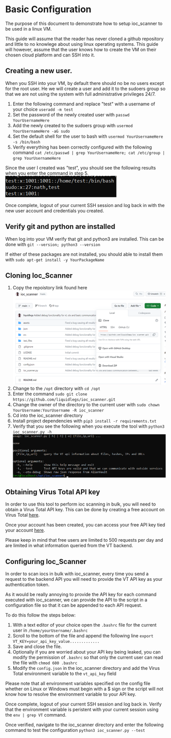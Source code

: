 # Basic Configuration
The purpose of this document to demonstrate how to setup ioc_scanner to be used in a linux VM.

This guide will assume that the reader has never cloned a github repository and little to no knowlege about using linux operating systems. This guide will however, assume that the user knows how to create the VM on their chosen cloud platform and can SSH into it.

## Creating a new user.
When you SSH into your VM, by default there should no be no users except for the root user.
He we will create a user and add it to the sudoers group so that we are not using the system with full administrative privileges 24/7.

1. Enter the following command and replace "test" with a username of your choice `useradd -m test`
2. Set the password of the newly created user with `passwd YourUsernameHere`
3. Add the newly created to the sudoers group with `usermod YourUsernameHere -aG sudo`
4. Set the default shell for the user to bash with `usermod YourUsernameHere -s /bin/bash`
5. Verify everything has been correctly configured with the following command `cat /etc/passwd | grep YourUsernameHere; cat /etc/group | grep YourUsernameHere`

Since the user I created was "test", you should see the following results when you enter the command in step 5.
![user](assets/users.png)

Once complete, logout of your current SSH session and log back in with the new user account and credentials you created.

## Verify git and python are installed
When log into your VM verify that git and python3 are installed. This can be done with `git --version; python3 --version`

If either of these packages are not installed, you should able to install them with `sudo apt-get install -y YourPackageName`

## Cloning Ioc_Scanner
1. Copy the repoistory link found here
![repo](assets/clone.png)
2. Change to the `/opt` directory with `cd /opt`
3. Enter the command `sudo git clone https://github.com/liquidlegs/ioc_scanner.git`
4. Change the owner of the directory to the current user with `sudo chown YourUsername:YourUsername -R ioc_scanner`
5. Cd into the ioc_scanner directory
6. Install project dependencies with `pip3 install -r requirements.txt`
7. Verify that you see the following when you execute the tool with `python3 ioc_scanner.py -h`
![help](assets/help.png)

## Obtaining Virus Total API key
In order to use this tool to perform ioc scanning in bulk, you will need to obtain a Virus Total API key. This can be done by creating a free account on Virus Total [here](https://www.virustotal.com/gui/join-us).

Once your account has been created, you can access your free API key tied your account [here](https://www.virustotal.com/gui/my-apikey).

Please keep in mind that free users are limited to 500 requests per day and are limited in what information queried from the VT backend.

## Configuring Ioc_Scanner
In order to scan iocs in bulk with ioc_scanner, every time you send a request to the backend API you will need to provide the VT API key as your authentication token.

As it would be really annoying to provide the API key for each command executed with ioc_scanner, we can provide the API to the script in a configuration file so that it can be appended to each API request.

To do this follow the steps below:
1. With a text editor of your choice open the `.bashrc` file for the current user in `/home/yourUsername/.bashrc`
2. Scroll to the bottom of the file and append the following line `export VT_KEY=your_api_key_value.............`
3. Save and close the file.
4. Optionally if you are worried about your API key being leaked, you can modify the permission of `.bashrc` so that only the current user can read the file with `chmod 600 .bashrc`
5. Modify the `config.json` in the ioc_scanner directory and add the Virus Total environment variable to the `vt_api_key` field

Please note that all environment variables specified on the config file whether on Linux or Windows must begin with a $ sign or the script will not know how to resolve the environment variable to your API key.

Once complete, logout of your current SSH session and log back in.
Verify that the environment variable is peristent with your current session using the `env | grep VT` command.

Once verified, navigate to the ioc_scanner directory and enter the following command to test the configuration `python3 ioc_scanner.py --test`
